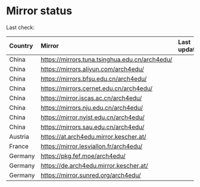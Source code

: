 <script src="./time.js"></script>
# Mirror status
Last check: <script type="text/javascript">localize(1725301661.858756);</script>

|Country|Mirror|Last update|
|:------|:-----|:----------|
|China|https://mirrors.tuna.tsinghua.edu.cn/arch4edu/|<script type="text/javascript">localize(1725259266);</script>|
|China|https://mirrors.aliyun.com/arch4edu/|<script type="text/javascript">localize(1725259266);</script>|
|China|https://mirrors.bfsu.edu.cn/arch4edu/|<script type="text/javascript">localize(1725259266);</script>|
|China|https://mirrors.cernet.edu.cn/arch4edu/|<script type="text/javascript">localize(1725259266);</script>|
|China|https://mirror.iscas.ac.cn/arch4edu/|<script type="text/javascript">localize(1725259266);</script>|
|China|https://mirrors.nju.edu.cn/arch4edu/|<script type="text/javascript">localize(1725259266);</script>|
|China|https://mirror.nyist.edu.cn/arch4edu/|<script type="text/javascript">localize(1725259266);</script>|
|China|https://mirrors.sau.edu.cn/arch4edu/|<script type="text/javascript">localize(1725259266);</script>|
|Austria|https://at.arch4edu.mirror.kescher.at/|<script type="text/javascript">localize(1725259266);</script>|
|France|https://mirror.lesviallon.fr/arch4edu/|<script type="text/javascript">localize(1725259266);</script>|
|Germany|https://pkg.fef.moe/arch4edu/|<script type="text/javascript">localize(1725259266);</script>|
|Germany|https://de.arch4edu.mirror.kescher.at/|<script type="text/javascript">localize(1725259266);</script>|
|Germany|https://mirror.sunred.org/arch4edu/|<script type="text/javascript">localize(1725259266);</script>|

<script src="./tablefilter/tablefilter.js"></script>
<script src="./table.js"></script>